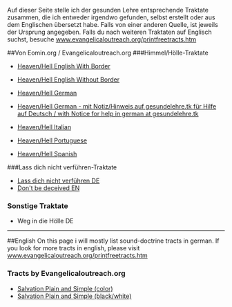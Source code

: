 <!--t Traktate | Tracts t-->
<!--d Von Eomin.org   Evangelicaloutreach.org  Himmel Holle-Traktate   Heaven Hell English With Border Heaven Hell English Without Border Heaven Hell d-->

<script language="javascript" type="text/javascript" src="../own_scripts/js/page_redirect.js"></script>
<LINK rel="stylesheet" href="../own_scripts/css/page_redirect.css" type="text/css">


Auf dieser Seite stelle ich der gesunden Lehre entsprechende Traktate zusammen, die ich entweder irgendwo gefunden, selbst erstellt oder aus dem Englischen übersetzt habe. Falls von einer anderen Quelle, ist jeweils der Ursprung angegeben. Falls du nach weiteren Traktaten auf Englisch suchst, besuche <span title="http://www.evangelicaloutreach.org/printfreetracts.htm" onclick="redirect_by_title_new_page(this);" class="pretend_to_be_link">www.evangelicaloutreach.org/printfreetracts.htm</span>


##Von <span title="http://eomin.org" onclick="redirect_by_title_new_page(this);" class="pretend_to_be_link">Eomin.org</span> / <span title="http://www.evangelicaloutreach.org" onclick="redirect_by_title_new_page(this);" class="pretend_to_be_link">Evangelicaloutreach.org</span> 
###Himmel/Hölle-Traktate
- [Heaven/Hell English With Border](../files/tracts/eomin.org_heavenhell_english.pdf)
- [Heaven/Hell English Without Border](../files/tracts/eomin.org_heavenhell_english_noborder.pdf)
- [Heaven/Hell German](../files/tracts/eomin.org_heavenhell_german.pdf)
- [Heaven/Hell German - mit Notiz/Hinweis auf gesundelehre.tk für Hilfe auf Deutsch / with Notice for help in german at gesundelehre.tk](../files/tracts/eomin.org_heavenhell_german_gesundelehre_notice.pdf)

- [Heaven/Hell Italian](../files/tracts/eomin.org_heavenhell_italian.pdf)
- [Heaven/Hell Portuguese](../files/tracts/eomin.org_heavenhell_portuguese.pdf)
- [Heaven/Hell Spanish](../files/tracts/eomin.org_heavenhell_spanish.pdf)


###Lass dich nicht verführen-Traktate
- [Lass dich nicht verführen DE](../files/tracts/eomin.org_kingdom_german.pdf)
- [Don't be deceived EN](../files/tracts/eomin.org_kingdom_english.pdf)


### Sonstige Traktate

- <span title="http://www.evangelicaloutreach.org/images/road.to.hell.german.pdf" onclick="redirect_by_title_new_page(this);" class="pretend_to_be_link">Weg in die Hölle DE</span>


- - -

##English
On this page i will mostly list sound-doctrine tracts in german. If you look for more tracts in english, please visit <span title="http://www.evangelicaloutreach.org/printfreetracts.htm" onclick="redirect_by_title_new_page(this);" class="pretend_to_be_link">www.evangelicaloutreach.org/printfreetracts.htm</span>

### Tracts by Evangelicaloutreach.org
- [Salvation Plain and Simple (color)](../files/tracts/eomin.org_salvationpsColor_english.pdf)
- [Salvation Plain and Simple (black/white)](../files/tracts/eomin.org_salvationpsBlack_english.pdf)
